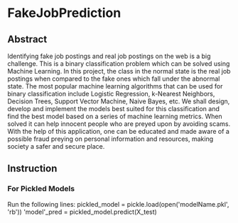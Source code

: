 # FakeJobPrediction

## Abstract

Identifying fake job postings and real job postings on the web is a big challenge. This is a binary classification problem which can be solved using Machine Learning. In this project, the class in the normal state is the real job postings when compared to the fake ones which fall under the abnormal state. The most popular machine learning algorithms that can be used for binary classification include Logistic Regression, k-Nearest Neighbors, Decision Trees, Support Vector Machine, Naive Bayes, etc. We shall design, develop and implement the models best suited for this classification and find the best model based on a series of machine learning metrics. 
When solved it can help innocent people who are preyed upon by avoiding scams. With the help of this application, one can be educated and made aware of a possible fraud preying on personal information and resources, making society a safer and secure place.

## Instruction
### For Pickled Models
Run the following lines:
pickled_model = pickle.load(open('modelName.pkl', 'rb'))
'model'_pred = pickled_model.predict(X_test)
